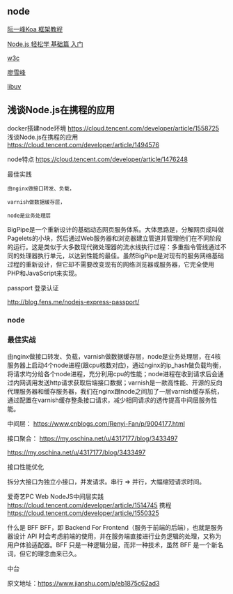 ## node 

[阮一峰Koa 框架教程](http://www.ruanyifeng.com/blog/2017/08/koa.html)

[Node.js 轻松学 基础篇 入门](https://github.com/able8/hello-nodejs)

[w3c](https://www.w3cschool.cn/nodejs/)

[廖雪峰](https://www.liaoxuefeng.com/wiki/1022910821149312/1101571555324224)

[libuv](http://luohaha.github.io/Chinese-uvbook/source/introduction.html)

























## 浅谈Node.js在携程的应用
docker搭建node环境   https://cloud.tencent.com/developer/article/1558725
浅谈Node.js在携程的应用 https://cloud.tencent.com/developer/article/1494576

node特点
https://cloud.tencent.com/developer/article/1476248


最佳实践

```
由nginx做接口转发、负载，

varnish做数据缓存层，

node是业务处理层
```


BigPipe是一个重新设计的基础动态网页服务体系。大体思路是，分解网页成叫做Pagelets的小块，然后通过Web服务器和浏览器建立管道并管理他们在不同阶段的运行。这是类似于大多数现代微处理器的流水线执行过程：多重指令管线通过不同的处理器执行单元，以达到性能的最佳。虽然BigPipe是对现有的服务网络基础过程的重新设计，但它却不需要改变现有的网络浏览器或服务器，它完全使用PHP和JavaScript来实现。


passport 登录认证

http://blog.fens.me/nodejs-express-passport/




### node

### 最佳实战

由nginx做接口转发、负载，varnish做数据缓存层，node是业务处理层，在4核服务器上启动4个node进程(跟cpu核数对应)，通过nginx的ip_hash做负载均衡，将请求均分给各个node进程，充分利用cpu的性能；node进程在收到请求后会通过内网调用发送http请求获取后端接口数据；varnish是一款高性能、开源的反向代理服务器和缓存服务器，我们在nginx跟node之间加了一层varnish缓存系统，通过配置在varnish缓存整条接口请求，减少相同请求的透传提高中间层服务性能。



中间层：
https://www.cnblogs.com/Renyi-Fan/p/9004177.html


接口聚合： 
https://my.oschina.net/u/4317177/blog/3433497

https://my.oschina.net/u/4317177/blog/3433497


接口性能优化

拆分大接口为独立小接口，并发请求。串行 => 并行，大幅缩短请求时间。

爱奇艺PC Web NodeJS中间层实践
https://cloud.tencent.com/developer/article/1514745
携程
https://cloud.tencent.com/developer/article/1550325



什么是 BFF
BFF，即 Backend For Frontend（服务于前端的后端），也就是服务器设计 API 时会考虑前端的使用，并在服务端直接进行业务逻辑的处理，又称为用户体验适配器。BFF 只是一种逻辑分层，而非一种技术，虽然 BFF 是一个新名词，但它的理念由来已久。

中台



原文地址：https://www.jianshu.com/p/eb1875c62ad3
 